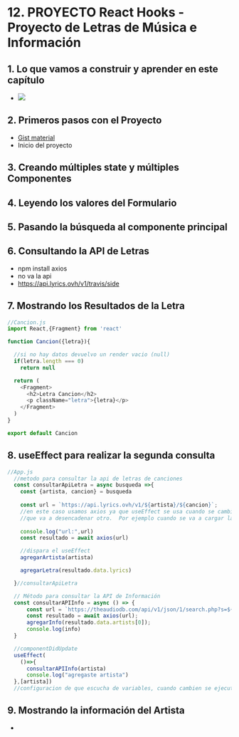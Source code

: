 # 12. PROYECTO React Hooks - Proyecto de Letras de Música e Información

## 1. Lo que vamos a construir y aprender en este capítulo
- ![](https://trello-attachments.s3.amazonaws.com/5b014dcaf4507eacfc1b4540/5d7fef6652faf333827e91c3/f6fb85df221d4cabbdf4b12814697b69/image.png)
## 2. Primeros pasos con el Proyecto
- [Gist material](https://gist.github.com/juanpablogdl/913aa9fb212bee2815291b5228cfbfef)
- Inicio del proyecto
## 3. Creando múltiples state y múltiples Componentes

## 4. Leyendo los valores del Formulario

## 5. Pasando la búsqueda al componente principal

## 6. Consultando la API de Letras
- npm install axios
- no va la api
- https://api.lyrics.ovh/v1/travis/side

## 7. Mostrando los Resultados de la Letra
```js
//Cancion.js
import React,{Fragment} from 'react'

function Cancion({letra}){

  //si no hay datos devuelvo un render vacio (null)
  if(letra.length === 0)
    return null

  return (
    <Fragment>
      <h2>Letra Cancion</h2>
      <p className="letra">{letra}</p>
    </Fragment>
  )
}

export default Cancion
```
## 8. useEffect para realizar la segunda consulta
```js
//App.js
  //metodo para consultar la api de letras de canciones
  const consultarApiLetra = async busqueda =>{
    const {artista, cancion} = busqueda
     
    const url = `https://api.lyrics.ovh/v1/${artista}/${cancion}`;
    //en este caso usamos axios ya que useEffect se usa cuando se cambia algun componente
    //que va a desencadenar otro.  Por ejemplo cuando se va a cargar la página se necesita llamar una API
    
    console.log("url:",url)
    const resultado = await axios(url)

    //dispara el useEffect
    agregarArtista(artista)

    agregarLetra(resultado.data.lyrics)

  }//consultarApiLetra

  // Método para consultar la API de Información
  const consultarAPIInfo = async () => {
      const url = `https://theaudiodb.com/api/v1/json/1/search.php?s=${artista}`;
      const resultado = await axios(url);
      agregarInfo(resultado.data.artists[0]);
      console.log(info)
  }  

  //componentDidUpdate
  useEffect(
    ()=>{
      consultarAPIInfo(artista)
      console.log("agregaste artista")
  },[artista])
  //configuracion de que escucha de variables, cuando cambien se ejecutará esta funcion

```
## 9. Mostrando la información del Artista
- 
```js
```
